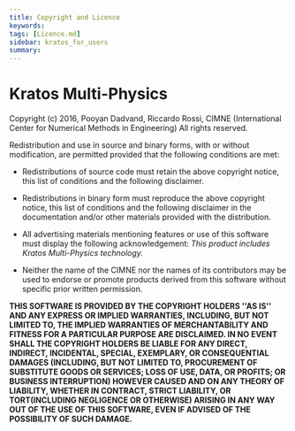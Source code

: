 ```yaml
---
title: Copyright and Licence
keywords: 
tags: [Licence.md]
sidebar: kratos_for_users
summary: 
---
```


# Kratos Multi-Physics

Copyright (c) 2016, Pooyan Dadvand, Riccardo Rossi, CIMNE (International Center for Numerical Methods in Engineering)
All rights reserved.

Redistribution and use in source and binary forms, with or without modification, are permitted provided that the following conditions are met:

* Redistributions of source code must retain the above copyright notice, this list of conditions and the following disclaimer.
* Redistributions in binary form must reproduce the above copyright notice, this list of conditions and the following disclaimer in the documentation and/or other materials provided with the distribution.
* All advertising materials mentioning features or use of this software must display the following acknowledgement: _This product includes Kratos Multi-Physics technology._

* Neither the name of the CIMNE nor the names of its contributors may be used to endorse or promote products derived from this software without specific prior written permission.

**THIS SOFTWARE IS PROVIDED BY THE COPYRIGHT HOLDERS ''AS IS'' AND ANY EXPRESS OR IMPLIED WARRANTIES, INCLUDING, BUT NOT LIMITED TO, THE IMPLIED WARRANTIES OF MERCHANTABILITY AND FITNESS FOR A PARTICULAR PURPOSE ARE DISCLAIMED. IN NO EVENT SHALL THE COPYRIGHT HOLDERS BE LIABLE FOR ANY DIRECT, INDIRECT, INCIDENTAL, SPECIAL, EXEMPLARY, OR CONSEQUENTIAL DAMAGES (INCLUDING, BUT NOT LIMITED TO, PROCUREMENT OF SUBSTITUTE GOODS OR SERVICES; LOSS OF USE, DATA, OR PROFITS; OR BUSINESS INTERRUPTION) HOWEVER CAUSED AND ON ANY  THEORY OF LIABILITY, WHETHER IN CONTRACT, STRICT LIABILITY, OR TORT(INCLUDING NEGLIGENCE OR OTHERWISE) ARISING IN ANY WAY OUT OF THE USE OF THIS SOFTWARE, EVEN IF ADVISED OF THE POSSIBILITY OF SUCH DAMAGE.**